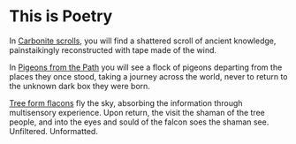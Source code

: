 # This is Poetry
In [Carbonite scrolls](https://github.com/dougbutner/poetry/tree/master/Carbonite%20Scrolls), you will find a shattered scroll of ancient knowledge, painstaikingly reconstructed with tape made of the wind. 


In [Pigeons from the Path](https://github.com/dougbutner/poetry/tree/master/Pidgeons%20from%20the%20Path) you will see a flock of pigeons departing from the places they once stood, taking a journey across the world, never to return to the unknown dark box they were born. 


[Tree form flacons](https://github.com/dougbutner/poetry/tree/master/Tree-Form%20Falcons) fly the sky, absorbing the information through multisensory experience. Upon return, the visit the shaman of the tree people, and into the eyes and sould of the falcon soes the shaman see. Unfiltered. Unformatted. 
<!--stackedit_data:
eyJoaXN0b3J5IjpbMTQ0NzY5MTEwNywxNDI0NTkyMjg1LC0yNj
gzODU2MzddfQ==
-->